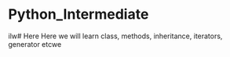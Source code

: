 # Python_Intermediate
ilw# Here Here we will learn class, methods, inheritance,  iterators, generator etcwe 

